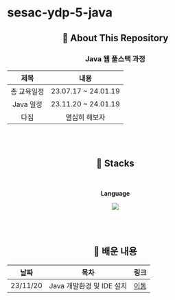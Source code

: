 # sesac-ydp-5-java

<div align="center">

## 💬 About This Repository

<p>
<h3>Java 웹 풀스택 과정</h3>

|제목|내용|
|:---:|:---:|
|총 교육일정|23.07.17 ~ 24.01.19|
|Java 일정|23.11.20 ~ 24.01.19|
|다짐|열심히 해보자|
</p>

<br>
<br>

## 🔨 Stacks

<div>
  <br>
   <!-- Language -->
    <p><strong>Language</strong></p>
    <div>
        <img src="https://img.shields.io/badge/Java-5382a1?style=for-the-badge&logo=openjdk&logoColor=ffffff">  
    </div>
    
   <br>

   <!-- Front-end -->
   <!--
   <p><strong>Front-end</strong></p>
   <div>
        <img src="https://img.shields.io/badge/html5-E34F26?style=for-the-badge&logo=html5&logoColor=white"> 
        <img src="https://img.shields.io/badge/css-1572B6?style=for-the-badge&logo=css3&logoColor=white">
        <img src="https://img.shields.io/badge/bootstrap-7952B3?style=for-the-badge&logo=bootstrap&logoColor=white"> 
   </div>
   -->
</div>

<br>
<br>

## 📖 배운 내용

|날짜|목차|링크|
|:---:|:---:|:---:|
|23/11/20|Java 개발환경 및 IDE 설치|[이동](./02.html/)|
</div>